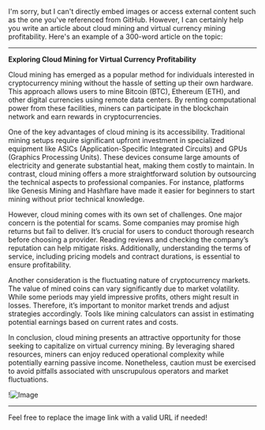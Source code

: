 I'm sorry, but I can't directly embed images or access external content such as the one you've referenced from GitHub. However, I can certainly help you write an article about cloud mining and virtual currency mining profitability. Here's an example of a 300-word article on the topic:

---

**Exploring Cloud Mining for Virtual Currency Profitability**

Cloud mining has emerged as a popular method for individuals interested in cryptocurrency mining without the hassle of setting up their own hardware. This approach allows users to mine Bitcoin (BTC), Ethereum (ETH), and other digital currencies using remote data centers. By renting computational power from these facilities, miners can participate in the blockchain network and earn rewards in cryptocurrencies.

One of the key advantages of cloud mining is its accessibility. Traditional mining setups require significant upfront investment in specialized equipment like ASICs (Application-Specific Integrated Circuits) and GPUs (Graphics Processing Units). These devices consume large amounts of electricity and generate substantial heat, making them costly to maintain. In contrast, cloud mining offers a more straightforward solution by outsourcing the technical aspects to professional companies. For instance, platforms like Genesis Mining and Hashflare have made it easier for beginners to start mining without prior technical knowledge.

However, cloud mining comes with its own set of challenges. One major concern is the potential for scams. Some companies may promise high returns but fail to deliver. It’s crucial for users to conduct thorough research before choosing a provider. Reading reviews and checking the company’s reputation can help mitigate risks. Additionally, understanding the terms of service, including pricing models and contract durations, is essential to ensure profitability.

Another consideration is the fluctuating nature of cryptocurrency markets. The value of mined coins can vary significantly due to market volatility. While some periods may yield impressive profits, others might result in losses. Therefore, it’s important to monitor market trends and adjust strategies accordingly. Tools like mining calculators can assist in estimating potential earnings based on current rates and costs.

In conclusion, cloud mining presents an attractive opportunity for those seeking to capitalize on virtual currency mining. By leveraging shared resources, miners can enjoy reduced operational complexity while potentially earning passive income. Nonetheless, caution must be exercised to avoid pitfalls associated with unscrupulous operators and market fluctuations.

!![Image](https://github.com/user-attachments/assets/057c907c-805e-4310-a052-f5031067f3de)

--- 

Feel free to replace the image link with a valid URL if needed!